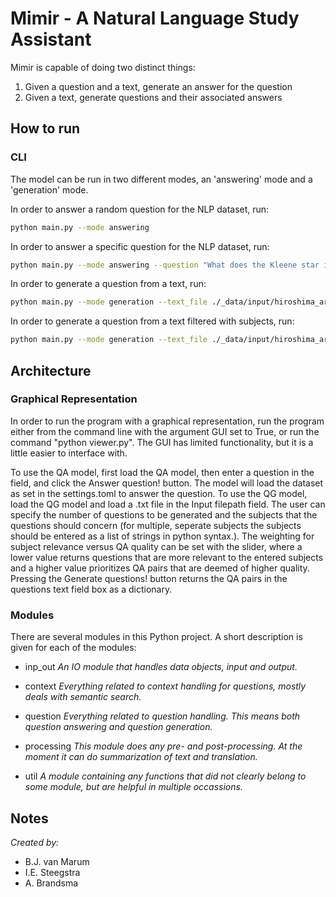 # Mimir - A Natural Language Study Assistant

Mimir is capable of doing two distinct things:

1. Given a question and a text, generate an answer for the question
2. Given a text, generate questions and their associated answers

## How to run

### CLI
The model can be run in two different modes, an 'answering' mode and a 'generation' mode.

In order to answer a random question for the NLP dataset, run:
```bash
python main.py --mode answering
```

In order to answer a specific question for the NLP dataset, run:
```bash
python main.py --mode answering --question "What does the Kleene star in Regex mean?" 
```

In order to generate a question from a text, run:
```bash
python main.py --mode generation --text_file ./_data/input/hiroshima_article.txt
```

In order to generate a question from a text filtered with subjects, run:
```bash
python main.py --mode generation --text_file ./_data/input/hiroshima_article.txt --subjects fire bomb hospital
```

## Architecture

### Graphical Representation

In order to run the program with a graphical representation, run the program either from the command line with the argument GUI set to True, or run the command "python viewer.py".
The GUI has limited functionality, but it is a little easier to interface with.

To use the QA model, first load the QA model, then enter a question in the field, and click the Answer question! button. The model will load the dataset as set in the settings.toml to answer the question.
To use the QG model, load the QG model and load a .txt file in the Input filepath field. The user can specify the number of questions to be generated and the subjects that the questions should concern (for multiple, seperate subjects the subjects should be entered as a list of strings in python syntax.). The weighting for subject relevance versus QA quality can be set with the slider, where a lower value returns questions that are more relevant to the entered subjects and a higher value prioritizes QA pairs that are deemed of higher quality.
Pressing the Generate questions! button returns the QA pairs in the questions text field box as a dictionary.
### Modules

There are several modules in this Python project. A short description is given for each of the modules:

- inp_out
*An IO module that handles data objects, input and output.*

- context
*Everything related to context handling for questions, mostly deals with semantic search.*

- question
*Everything related to question handling. This means both question answering and question generation.*

- processing
*This module does any pre- and post-processing. At the moment it can do summarization of text and translation.*

- util
*A module containing any functions that did not clearly belong to some module, but are helpful in multiple occassions.*


## Notes

*Created by:*
- B.J. van Marum
- I.E. Steegstra
- A. Brandsma

